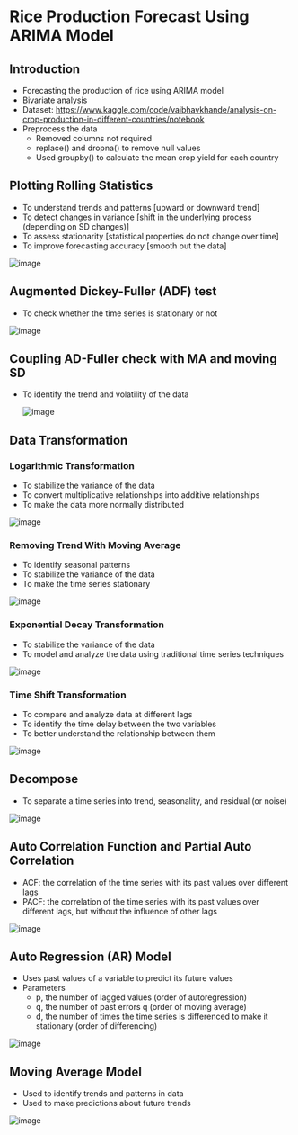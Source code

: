 # Rice Production Forecast Using ARIMA Model

## Introduction

- Forecasting the production of rice using ARIMA model
- Bivariate analysis
- Dataset: https://www.kaggle.com/code/vaibhavkhande/analysis-on-crop-production-in-different-countries/notebook
- Preprocess the data
    * Removed columns not required
    * replace() and dropna() to remove null values
    * Used groupby() to calculate the mean crop yield for each country

## Plotting Rolling Statistics

- To understand trends and patterns [upward or downward trend]
- To detect changes in variance [shift in the underlying process (depending on SD changes)]
- To assess stationarity [statistical properties do not change over time]
- To improve forecasting accuracy [smooth out the data]

![image](https://github.com/user-attachments/assets/6a4f5853-2a63-48e7-a60d-68bfff93f282)

## Augmented Dickey-Fuller (ADF) test

- To check whether the time series is stationary or not

![image](https://github.com/user-attachments/assets/fc6bf5c2-4655-4394-9215-d19e84325b08)

## Coupling AD-Fuller check with MA and moving SD

- To identify the trend and volatility of the data

  ![image](https://github.com/user-attachments/assets/7f7c9b91-af8a-4077-bc8a-923ff876983e)

## Data Transformation

### Logarithmic Transformation

- To stabilize the variance of the data
- To convert multiplicative relationships into additive relationships
- To make the data more normally distributed

![image](https://github.com/user-attachments/assets/818e9238-c515-48fa-b36e-8b55c84f27ed)

### Removing Trend With Moving Average

- To identify seasonal patterns
- To stabilize the variance of the data
- To make the time series stationary

![image](https://github.com/user-attachments/assets/41a0d9db-16d6-4588-9bf8-209f8fbfe5bf)

### Exponential Decay Transformation

- To stabilize the variance of the data
- To model and analyze the data using traditional time series techniques

![image](https://github.com/user-attachments/assets/feb0030c-b37c-44ae-b6f6-f95ca575337a)

### Time Shift Transformation

- To compare and analyze data at different lags
- To identify the time delay between the two variables
- To better understand the relationship between them

![image](https://github.com/user-attachments/assets/d630bd48-631a-4e3b-8fa2-2148ddd8b57e)

## Decompose

- To separate a time series into trend, seasonality, and residual (or noise)

![image](https://github.com/user-attachments/assets/8c6e7181-1916-4c49-a9fe-fde221de8afb)

## Auto Correlation Function and Partial Auto Correlation

- ACF: the correlation of the time series with its past values over different lags
- PACF: the correlation of the time series with its past values over different lags, but without the influence of other lags

![image](https://github.com/user-attachments/assets/1944adea-a85c-44fb-9575-e99b0313f82d)

## Auto Regression (AR) Model

- Uses past values of a variable to predict its future values
- Parameters
 	* p, the number of lagged values (order of autoregression)
	* q, the number of past errors q (order of moving average)
	* d, the number of times the time series is differenced to make it stationary (order of differencing)

![image](https://github.com/user-attachments/assets/4c2e2e11-c711-422f-9075-a6253f014496)

## Moving Average Model

- Used to identify trends and patterns in data
- Used to make predictions about future trends

![image](https://github.com/user-attachments/assets/f2190843-0553-4d88-a946-9d6805208138)















